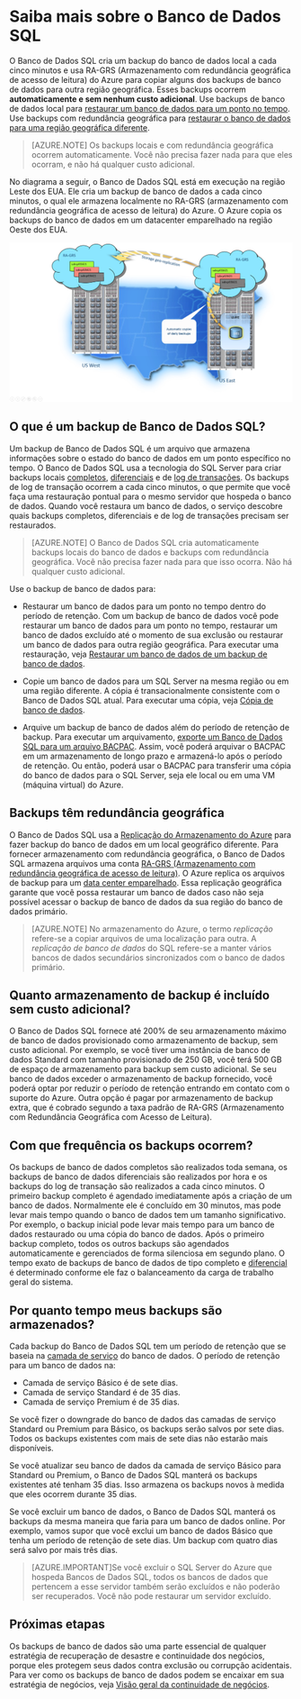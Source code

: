 <properties
   pageTitle="Saiba mais sobre Backups do Banco de Dados SQL | Microsoft Azure" 
   description="Saiba mais sobre backups de banco de dados interno do Banco de Dados SQL que permitem a você restaurar um Banco de Dados SQL do Azure para um ponto anterior ou copiar um banco de dados para um novo banco de dados em uma região geográfica (por até 35 dias)."
   services="sql-database"
   documentationCenter=""
   authors="CarlRabeler"
   manager="jhubbard"
   editor="monicar"/>

<tags
   ms.service="sql-database"
   ms.devlang="NA"
   ms.topic="article"
   ms.tgt_pltfrm="NA"
   ms.workload="NA"
   ms.date="09/26/2016"
   ms.author="carlrab"/>


# <a name="learn-about-sql-database-backups"></a>Saiba mais sobre o Banco de Dados SQL

O Banco de Dados SQL cria um backup do banco de dados local a cada cinco minutos e usa RA-GRS (Armazenamento com redundância geográfica de acesso de leitura) do Azure para copiar alguns dos backups de banco de dados para outra região geográfica. Esses backups ocorrem **automaticamente e sem nenhum custo adicional**. Use backups de banco de dados local para [restaurar um banco de dados para um ponto no tempo](sql-database-point-in-time-restore-portal.md). Use backups com redundância geográfica para [restaurar o banco de dados para uma região geográfica diferente](sql-database-geo-restore-portal.md).  

>[AZURE.NOTE] Os backups locais e com redundância geográfica ocorrem automaticamente. Você não precisa fazer nada para que eles ocorram, e não há qualquer custo adicional. 

No diagrama a seguir, o Banco de Dados SQL está em execução na região Leste dos EUA. Ele cria um backup de banco de dados a cada cinco minutos, o qual ele armazena localmente no RA-GRS (armazenamento com redundância geográfica de acesso de leitura) do Azure. O Azure copia os backups do banco de dados em um datacenter emparelhado na região Oeste dos EUA.

![Restauração geográfica](./media/sql-database-geo-restore/geo-restore-1.png)

<!--## What is <feature>?" -->

## <a name="what-is-a-sql-database-backup?"></a>O que é um backup de Banco de Dados SQL?  

<!-- 
First sentence begins with "The <feature> is ..." followed by a definition of the feature. Provide a 1-2 paragraph intro to explain what the feature is, how it works, and the importance of the feature for solving business problems.
-->
Um backup de Banco de Dados SQL é um arquivo que armazena informações sobre o estado do banco de dados em um ponto específico no tempo. O Banco de Dados SQL usa a tecnologia do SQL Server para criar backups locais [completos](https://msdn.microsoft.com/library/ms186289.aspx), [diferenciais](https://msdn.microsoft.com/library/ms175526.aspx ) e de [log de transações](https://msdn.microsoft.com/library/ms191429.aspx). Os backups de log de transação ocorrem a cada cinco minutos, o que permite que você faça uma restauração pontual para o mesmo servidor que hospeda o banco de dados. Quando você restaura um banco de dados, o serviço descobre quais backups completos, diferenciais e de log de transações precisam ser restaurados.

>[AZURE.NOTE] O Banco de Dados SQL cria automaticamente backups locais do banco de dados e backups com redundância geográfica. Você não precisa fazer nada para que isso ocorra. Não há qualquer custo adicional.

Use o backup de banco de dados para:

- Restaurar um banco de dados para um ponto no tempo dentro do período de retenção. Com um backup de banco de dados você pode restaurar um banco de dados para um ponto no tempo, restaurar um banco de dados excluído até o momento de sua exclusão ou restaurar um banco de dados para outra região geográfica. Para executar uma restauração, veja [Restaurar um banco de dados de um backup de banco de dados](sql-database-recovery-using-backups.md).

- Copie um banco de dados para um SQL Server na mesma região ou em uma região diferente. A cópia é transacionalmente consistente com o Banco de Dados SQL atual. Para executar uma cópia, veja [Cópia de banco de dados](sql-database-copy.md).

- Arquive um backup de banco de dados além do período de retenção de backup. Para executar um arquivamento, [exporte um Banco de Dados SQL para um arquivo BACPAC](sql-database-export.md). Assim, você poderá arquivar o BACPAC em um armazenamento de longo prazo e armazená-lo após o período de retenção. Ou então, poderá usar o BACPAC para transferir uma cópia do banco de dados para o SQL Server, seja ele local ou em uma VM (máquina virtual) do Azure.

## <a name="backups-have-geographical-redundancy"></a>Backups têm redundância geográfica

O Banco de Dados SQL usa a [Replicação do Armazenamento do Azure](../storage/storage-redundancy.md) para fazer backup do banco de dados em um local geográfico diferente. Para fornecer armazenamento com redundância geográfica, o Banco de Dados SQL armazena arquivos uma conta [RA-GRS (Armazenamento com redundância geográfica de acesso de leitura)](../storage/storage-redundancy.md#read-access-geo-redundant-storage). O Azure replica os arquivos de backup para um [data center emparelhado](../best-practices-availability-paired-regions.md). Essa replicação geográfica garante que você possa restaurar um banco de dados caso não seja possível acessar o backup de banco de dados da sua região do banco de dados primário. 

>[AZURE.NOTE] No armazenamento do Azure, o termo *replicação* refere-se a copiar arquivos de uma localização para outra. A *replicação de banco de dados* do SQL refere-se a manter vários bancos de dados secundários sincronizados com o banco de dados primário. 


## <a name="how-much-backup-storage-is-included-at-no-cost?"></a>Quanto armazenamento de backup é incluído sem custo adicional?

O Banco de Dados SQL fornece até 200% de seu armazenamento máximo de banco de dados provisionado como armazenamento de backup, sem custo adicional. Por exemplo, se você tiver uma instância de banco de dados Standard com tamanho provisionado de 250 GB, você terá 500 GB de espaço de armazenamento para backup sem custo adicional. Se seu banco de dados exceder o armazenamento de backup fornecido, você poderá optar por reduzir o período de retenção entrando em contato com o suporte do Azure. Outra opção é pagar por armazenamento de backup extra, que é cobrado segundo a taxa padrão de RA-GRS (Armazenamento com Redundância Geográfica com Acesso de Leitura). 

## <a name="how-often-do-backups-happen?"></a>Com que frequência os backups ocorrem?

Os backups de banco de dados completos são realizados toda semana, os backups de banco de dados diferenciais são realizados por hora e os backups do log de transação são realizados a cada cinco minutos. O primeiro backup completo é agendado imediatamente após a criação de um banco de dados. Normalmente ele é concluído em 30 minutos, mas pode levar mais tempo quando o banco de dados tem um tamanho significativo. Por exemplo, o backup inicial pode levar mais tempo para um banco de dados restaurado ou uma cópia do banco de dados. Após o primeiro backup completo, todos os outros backups são agendados automaticamente e gerenciados de forma silenciosa em segundo plano. O tempo exato de backups de banco de dados de tipo completo e [diferencial](https://msdn.microsoft.com/library/ms175526.aspx) é determinado conforme ele faz o balanceamento da carga de trabalho geral do sistema. 

## <a name="how-long-do-you-keep-my-backups?"></a>Por quanto tempo meus backups são armazenados?

Cada backup do Banco de Dados SQL tem um período de retenção que se baseia na [camada de serviço](sql-database-service-tiers.md) do banco de dados. O período de retenção para um banco de dados na:

- Camada de serviço Básico é de sete dias.
- Camada de serviço Standard é de 35 dias.
- Camada de serviço Premium é de 35 dias.


Se você fizer o downgrade do banco de dados das camadas de serviço Standard ou Premium para Básico, os backups serão salvos por sete dias. Todos os backups existentes com mais de sete dias não estarão mais disponíveis. 

Se você atualizar seu banco de dados da camada de serviço Básico para Standard ou Premium, o Banco de Dados SQL manterá os backups existentes até tenham 35 dias. Isso armazena os backups novos à medida que eles ocorrem durante 35 dias.
 
Se você excluir um banco de dados, o Banco de Dados SQL manterá os backups da mesma maneira que faria para um banco de dados online. Por exemplo, vamos supor que você exclui um banco de dados Básico que tenha um período de retenção de sete dias. Um backup com quatro dias será salvo por mais três dias.

> [AZURE.IMPORTANT]Se você excluir o SQL Server do Azure que hospeda Bancos de Dados SQL, todos os bancos de dados que pertencem a esse servidor também serão excluídos e não poderão ser recuperados. Você não pode restaurar um servidor excluído.

## <a name="next-steps"></a>Próximas etapas

Os backups de banco de dados são uma parte essencial de qualquer estratégia de recuperação de desastre e continuidade dos negócios, porque eles protegem seus dados contra exclusão ou corrupção acidentais. Para ver como os backups de banco de dados podem se encaixar em sua estratégia de negócios, veja [Visão geral da continuidade de negócios](sql-database-business-continuity.md).





<!--HONumber=Oct16_HO2-->


